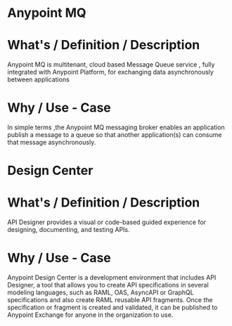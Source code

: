 # Anypoint MQ

# What's / Definition / Description
Anypoint MQ is multitenant, cloud based Message Queue service , fully integrated with Anypoint Platform, for exchanging data asynchronously between applications

# Why / Use - Case
In simple terms ,the Anypoint MQ messaging broker enables an application publish a message to a queue so that another application(s) can consume that message asynchronously. 


# Design Center


# What's / Definition / Description
API Designer provides a visual or code-based guided experience for designing, documenting, and testing APIs.

# Why / Use - Case
Anypoint Design Center is a development environment that includes API Designer, a tool that allows you to create API specifications in several modeling languages, such as  RAML, OAS, AsyncAPI or GraphQL specifications 
and also create RAML reusable API fragments. 
Once the specification or fragment is created and validated, it can be published to Anypoint Exchange for anyone in the organization to use.

   
